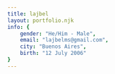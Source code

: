 ```yaml
---
title: lajbel
layout: portfolio.njk
info: {
    gender: "He/Him - Male",
    email: "lajbelms@gmail.com",
    city: "Buenos Aires",
    birth: "12 July 2006"
}
---
```

